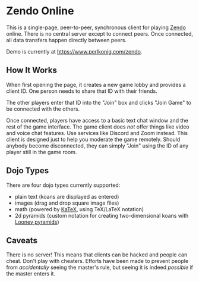 # Zendo Online

This is a single-page, peer-to-peer, synchronous client for playing [Zendo](https://www.looneylabs.com/content/zendo) online. There is no central server except to connect peers. Once connected, all data transfers happen directly between peers.

Demo is currently at <https://www.perlkonig.com/zendo>.

## How It Works

When first opening the page, it creates a new game lobby and provides a client ID. One person needs to share that ID with their friends.

The other players enter that ID into the "Join" box and clicks "Join Game" to be connected with the others.

Once connected, players have access to a basic text chat window and the rest of the game interface. The game client does *not* offer things like video and voice chat features. Use services like Discord and Zoom instead. This client is designed just to help you moderate the game remotely. Should anybody become disconnected, they can simply "Join" using the ID of any player still in the game room.

## Dojo Types

There are four dojo types currently supported:

* plain text (koans are displayed as entered)
* images (drag and drop square image files)
* math (powered by [KaTeX](https://katex.org/), using TeX/LaTeX notation)
* 2d pyramids (custom notation for creating two-dimensional koans with [Looney pyramids](https://www.looneylabs.com/pyramids-home))

## Caveats

There is no server! This means that clients can be hacked and people can cheat. Don't play with cheaters. Efforts have been made to prevent people from *accidentally* seeing the master's rule, but seeing it is indeed *possible* if the master enters it.
